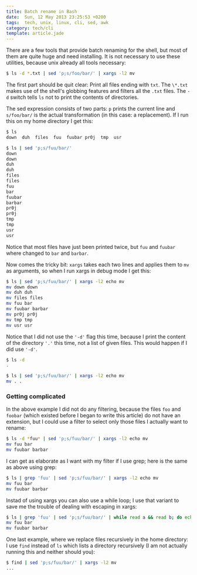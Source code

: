 ```yaml
---
title: Batch rename in Bash
date:  Sun, 12 May 2013 23:25:53 +0200
tags:  tech, unix, linux, cli, sed, awk
category: tech/cli
template: article.jade
---
```


There are a few tools that provide batch renaming for the shell,
but most of them are quite huge and need installing.
It is not necessary to use these utilities,
because unix already all tools necessary:

```bash
$ ls -d *.txt | sed 'p;s/foo/bar/' | xargs -l2 mv
```

The first part should be quit clear: Print all files ending with
`txt`.
The `\*.txt` makes use of the shell's globbing features
and filters all the `.txt` files.
The `-d` switch tells `ls` not to print the contents of directories.


The sed expression consists of two parts: `p` prints
the current line and `s/foo/bar/` is the actual transformation
(in this case: a replacement).
If I run this on my home directory I get this:

```bash
$ ls
down  duh  files  fuu  fuubar pr0j  tmp  usr

$ ls | sed 'p;s/fuu/bar/'
down
down
duh
duh
files
files
fuu
bar
fuubar
barbar
pr0j
pr0j
tmp
tmp
usr
usr
```

Notice that most files have just been printed twice,
but `fuu`  and `fuubar` where changed to `bar` and `barbar`.

Now comes the tricky bit: `xargs` takes each two lines
and applies them to `mv` as arguments,
so when I run xargs in debug mode I get this:

```bash
$ ls | sed 'p;s/fuu/bar/' | xargs -l2 echo mv
mv down down
mv duh duh
mv files files
mv fuu bar
mv fuubar barbar
mv pr0j pr0j
mv tmp tmp
mv usr usr
```

Notice that I did not use the `'-d'` flag this time,
because I print the content of the directory `'.'` this time,
not a list of given files.
This would happen if I did use `'-d'`.

```bash
$ ls -d
.

$ ls | sed 'p;s/fuu/bar/' | xargs -l2 echo mv
mv . .
```

### Getting complicated

In the above example I did not do any filtering,
because the files `foo` and `foobar`
(which existed before I began to write this article)
do not have an extension, but I could use a filter to select only those files I
actually want to rename:

```bash
$ ls -d *fuu* | sed 'p;s/fuu/bar/' | xargs -l2 echo mv
mv fuu bar
mv fuubar barbar
```

I can get as elaborate as I want with my filter if I use grep;
here is the same as above using grep:

```bash
$ ls | grep 'fuu' | sed 'p;s/fuu/bar/' | xargs -l2 echo mv
mv fuu bar
mv fuubar barbar
```

Instad of using xargs you can also use a while loop;
I use that variant to save me the trouble of dealing with escaping in xargs:

```bash
$ ls | grep 'fuu' | sed 'p;s/fuu/bar/' | while read a && read b; do echo mv "$a" "$b"; done
mv fuu bar
mv fuubar barbar
```

One last example, where we replace files recursively in the home directory:
I use `find` instead of `ls` which lists a directory recursively
(I am not actually running this and neither should you):

```bash
$ find | sed 'p;s/fuu/bar/' | xargs -l2 mv
...
```
